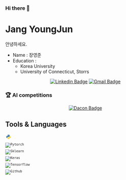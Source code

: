 ### Hi there 👋

# Jang YoungJun


안녕하세요.

- Name : 장영준
- Education : 
   - Korea University
   - University of Connecticut, Storrs


<div align=center>
   
   [![Linkedin Badge](https://img.shields.io/badge/-LinkedIn-blue?style=flat-square&logo=Linkedin&logoColor=white&link=https://www.linkedin.com/in/youngjun-jang-b6613a116/)](https://www.linkedin.com/in/youngjun-jang-b6613a116/) 
[![Gmail Badge](https://img.shields.io/badge/Gmail-d14836?style=flat-square&logo=Gmail&logoColor=white&link=mailto:affjljoo3581@gmail.com)](mailto:yjang1892@gmail.com)
</div>



### 🏆 AI competitions
<!-- - [MAIC] *SNUH Voice AI CHallenge ver.1* - **2nd placed (2/43)** [[overview](https://maic.or.kr/competitions/10/infomation)]

- [Dacon]  *AI 기반 회의 녹취록 요약 경진대회* - top 3% **(13/430)** [[overview](https://dacon.io/competitions/official/235813/overview/description)]
 -->



<div align=center>

   [![Dacon Badge](https://img.shields.io/badge/-Dacon-blue?style=flat-square&logo=dacon&logoColor=white&link=https://dacon.io/myprofile/402027/home)](https://dacon.io/myprofile/402027/home)

</div>


## Tools & Languages
<code><img title="Python" height="20" src="https://raw.githubusercontent.com/github/explore/80688e429a7d4ef2fca1e82350fe8e3517d3494d/topics/python/python.png">
<code><img title="Pytorch" height="20" src="https://user-images.githubusercontent.com/41610472/166423517-70eeb6b7-522d-42cb-8588-0df9f9277e18.png"></code>
<code><img title="Sklearn" height="20" src="https://user-images.githubusercontent.com/41610472/166423579-d4a2d7db-63f5-444e-8a69-92992f1b0aa2.png"></code>
<code><img title="Keras" height="20" src="https://user-images.githubusercontent.com/41610472/166423739-5f3c7a8c-e99e-42cc-94b4-4e9e3d3e7657.png"></code>
<code><img title="Tensorflow" height="20" src="https://user-images.githubusercontent.com/41610472/166423785-7cf78608-ba49-4b36-9167-7726da0ba86c.png"></code>
<code><img title="Github" height="20" src="https://user-images.githubusercontent.com/41610472/166423952-0ffecc44-a432-48b2-adb6-32ce14999153.png"></code>
